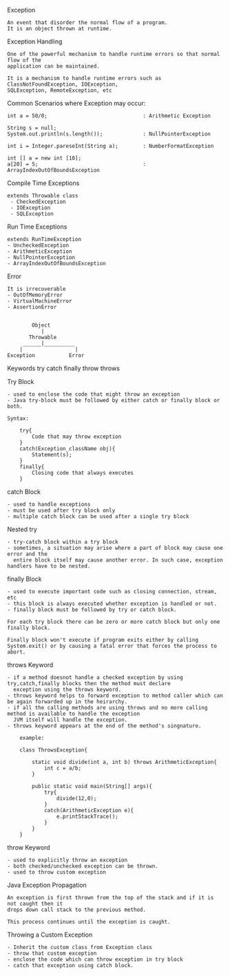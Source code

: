 Exception

    An event that disorder the normal flow of a program.
    It is an object thrown at runtime.

Exception Handling

    One of the powerful mechanism to handle runtime errors so that normal flow of the 
    application can be maintained.

    It is a mechanism to handle runtime errors such as ClassNotFoundException, IOException,
    SQLException, RemoteException, etc

Common Scenarios where Exception may occur:

    int a = 50/0;                               : Arithmetic Exception

    String s = null;
    System.out.println(s.length());             : NullPointerException

    int i = Integer.pareseInt(String a);        : NumberFormatException

    int [] a = new int [10];
    a[20] = 5;                                  : ArrayIndexOutOfBoundsException

Compile Time Exceptions

    extends Throwable class
     - CheckedException
     - IOException
     - SQLException

Run Time Exceptions

    extends RunTimeException
    - UncheckedException
    - ArithmeticException
    - NullPointerException
    - ArrayIndexOutOfBoundsException

Error

    It is irrecoverable
    - OutOfMemoryError
    - VirtualMachineError
    - AssertionError


            Object
               |
           Throwable
         ______|__________
        |                 |
    Exception           Error

Keywords
    try
    catch
    finally
    throw
    throws

Try Block

    - used to enclose the code that might throw an exception
    - Java try-block must be followed by either catch or finally block or both.

    Syntax:

        try{
            Code that may throw exception
        }
        catch(Exception_className obj){
            Statement(s);
        }
        finally{
            Closing code that always executes
        }

catch Block
    
    - used to handle exceptions
    - must be used after try block only
    - multiple catch block can be used after a single try block

Nested try

    - try-catch block within a try block
    - sometimes, a situation may arise where a part of block may cause one error and the
      entire block itself may cause another error. In such case, exception handlers have to be nested.

finally Block

    - used to execute important code such as closing connection, stream, etc
    - this block is always executed whether exception is handled or not.
    - finally block must be followed by try or catch block.

    For each try block there can be zero or more catch block but only one finally block.

    Finally block won't execute if program exits either by calling System.exit() or by causing a fatal error that forces the process to abort.

throws Keyword

    - if a method doesnot handle a checked exception by using try,catch,finally blocks then the method must declare
      exception using the throws keyword.
    - throws keyword helps to forward exception to method caller which can be again forwarded up in the heirarchy.
    - if all the calling methods are using throws and no more calling method is available to handle the exception
      JVM itself will handle the exception.
    - throws keyword appears at the end of the method's singnature.

        example:

        class ThrowsException{

            static void divide(int a, int b) throws ArithmeticException{
                int c = a/b;
            }

            public static void main(String[] args){
                try{
                    divide(12,0);
                }
                catch(ArithmeticException e){
                    e.printStackTrace();
                }
            }
        }

throw Keyword

    - used to explicitly throw an exception
    - both checked/unchecked exception can be thrown.
    - used to throw custom exception

Java Exception Propagation

    An exception is first thrown from the top of the stack and if it is not caught then it
    drops down call stack to the previous method.

    This process continues until the exception is caught.

Throwing a Custom Exception

    - Inherit the custom class from Exception class
    - throw that custom exception
    - enclose the code which can throw exception in try block
    - catch that exception using catch block.